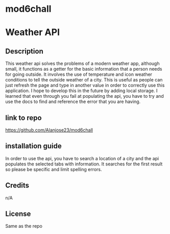 # mod6chall
# Weather API

## Description
This weather api solves the problems of a modern weather app, although small, it functions as a getter for the basic information that a person needs for going outside. It involves the use of temperature and icon weather conditions to tell the outside weather of a city. This is useful as people can just refresh the page and type in another value in order to correctly use this application. I hope to develop this in the future by adding local storage. I learned that even through you fail at populating the api, you have to try and use the docs to find and reference the error that you are having.



## link to repo

https://github.com/Alanjose23/mod6chall


## installation guide

In order to use the api, you have to search a location of a city and the api populates the selected tabs with information. It searches for the first result so please be specific and limit spelling errors.

## Credits

n/A

## License

Same as the repo